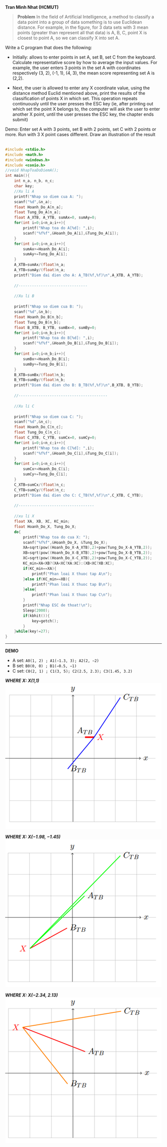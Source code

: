 **Tran Minh Nhat (HCMUT)**

>**Problem** In the field of Artificial Intelligence, a method to classify a data point into a group of data
something is to use Euclidean distance. For example, in the figure, for 3 data sets with 3 mean points (greater than
represent all that data) is A, B, C, point X is closest to point A, so we can classify X into set A.



Write a C program that does the following:

- Initially: allows to enter points in set A, set B, set C from the keyboard. Calculate representative score by how to average the input values. For example, the user enters 3 points in the set A with coordinates respectively (3, 2), (-1, 1), (4, 3), the mean score representing set A is (2,2).

- Next, the user is allowed to enter any X coordinate value, using the distance method Euclid mentioned above, print the results of the classification of points X in which set. This operation repeats
continuously until the user presses the ESC key (ie, after printing out which set the point X belongs to, the computer will ask the user to enter another X point, until the user presses the ESC key, the chapter ends submit)

Demo: Enter set A with 3 points, set B with 2 points, set C with 2 points or more. Run with 3 X point cases different. Draw an illustration of the result


```c

#include <stdio.h>
#include <math.h>
#include <windows.h>
#include <conio.h>
//void NhapToaDoDiemA();
int main(){
    int n_a, n_b, n_c;
    char key;
    //Xu li A 
    printf("Nhap so diem cua A: ");
    scanf("%d",&n_a);
    float Hoanh_Do_A[n_a];
    float Tung_Do_A[n_a];
    float A_XTB, A_YTB, sumAx=0, sumAy=0;
    for(int i=0;i<n_a;i++){
        printf("Nhap toa do A[%d]: ",i);
        scanf("%f%f",&Hoanh_Do_A[i],&Tung_Do_A[i]);
    }
    for(int i=0;i<n_a;i++){
        sumAx+=Hoanh_Do_A[i];
        sumAy+=Tung_Do_A[i];
    }
    A_XTB=sumAx/(float)n_a;
    A_YTB=sumAy/(float)n_a;
    printf("Diem dai dien cho A: A_TB(%f,%f)\n",A_XTB, A_YTB);    
    
    //-------------------------------

    //Xu li B
    
    printf("Nhap so diem cua B: ");
    scanf("%d",&n_b);
    float Hoanh_Do_B[n_b];
    float Tung_Do_B[n_b];
    float B_XTB, B_YTB, sumBx=0, sumBy=0;
    for(int i=0;i<n_b;i++){
        printf("Nhap toa do B[%d]: ",i);
        scanf("%f%f",&Hoanh_Do_B[i],&Tung_Do_B[i]);
    }
    for(int i=0;i<n_b;i++){
        sumBx+=Hoanh_Do_B[i];
        sumBy+=Tung_Do_B[i];
    }
    B_XTB=sumBx/(float)n_b;
    B_YTB=sumBy/(float)n_b;
    printf("Diem dai dien cho B: B_TB(%f,%f)\n",B_XTB, B_YTB);
    
    //----------------------------------------

    //Xu li C
    
    printf("Nhap so diem cua C: ");
    scanf("%d",&n_c);
    float Hoanh_Do_C[n_c];
    float Tung_Do_C[n_c];
    float C_XTB, C_YTB, sumCx=0, sumCy=0;
    for(int i=0;i<n_c;i++){
        printf("Nhap toa do C[%d]: ",i);
        scanf("%f%f",&Hoanh_Do_C[i],&Tung_Do_C[i]);
    }
    for(int i=0;i<n_c;i++){
        sumCx+=Hoanh_Do_C[i];
        sumCy+=Tung_Do_C[i];
    }
    C_XTB=sumCx/(float)n_c;
    C_YTB=sumCy/(float)n_c;
    printf("Diem dai dien cho C: C_TB(%f,%f)\n",C_XTB, C_YTB);
    
    //----------------------------------

    //xu li X
    float XA, XB, XC, KC_min;
    float Hoanh_Do_X, Tung_Do_X;
    do{
        printf("Nhap toa do cua X: ");
        scanf("%f%f",&Hoanh_Do_X, &Tung_Do_X);
        XA=sqrt(pow((Hoanh_Do_X-A_XTB),2)+pow(Tung_Do_X-A_YTB,2));
        XB=sqrt(pow((Hoanh_Do_X-B_XTB),2)+pow(Tung_Do_X-B_YTB,2));
        XC=sqrt(pow((Hoanh_Do_X-C_XTB),2)+pow(Tung_Do_X-C_YTB,2));
        KC_min=XA<XB?(XA<XC?XA:XC):(XB<XC?XB:XC);
        if(KC_min==XA){
            printf("Phan loai X thuoc tap A\n");
        }else if(KC_min==XB){
            printf("Phan loai X thuoc tap B\n");
        }else{
            printf("Phan loai X thuoc tap C\n");
        }
        printf("Nhap ESC de thoat!\n");
        Sleep(2000);
        if(kbhit()){
            key=getch();
        }
    }while(key!=27);
}


```

***
**DEMO**
- A set: ```A0(1, 2) ; A1(−1.3, 3); A2(2, −2)```
- B set: ```B0(0, 0) ; B1(−0.5, −1)```
- C set: ```C0(2, 1) ; C1(3, 5); C2(2.5, 2.3); C3(1.45, 3.2)```


_**WHERE X: X(1,1)**_
![The San Juan Mountains are beautiful!](Picture/pic2.png)


_**WHERE X: X(−1.98, −1.45)**_
![The San Juan Mountains are beautiful!](Picture/pic3.png)


_**WHERE X: X(−2.34, 2.13)**_
![The San Juan Mountains are beautiful!](Picture/pic4.png)
